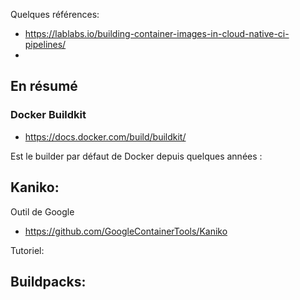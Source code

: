 

Quelques références:

- https://lablabs.io/building-container-images-in-cloud-native-ci-pipelines/
- 

## En résumé

### Docker Buildkit

- https://docs.docker.com/build/buildkit/

Est le builder par défaut de Docker depuis quelques années :

## Kaniko:

Outil de Google

- https://github.com/GoogleContainerTools/Kaniko

Tutoriel: 

## Buildpacks:

